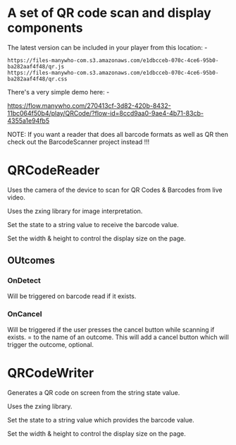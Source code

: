 # A set of QR code scan and display components

The latest version can be included in your player from this location: -

```
https://files-manywho-com.s3.amazonaws.com/e1dbcceb-070c-4ce6-95b0-ba282aaf4f48/qr.js
https://files-manywho-com.s3.amazonaws.com/e1dbcceb-070c-4ce6-95b0-ba282aaf4f48/qr.css
```

There's a very simple demo here: -

https://flow.manywho.com/270413cf-3d82-420b-8432-11bc064f50b4/play/QRCode/?flow-id=8ccd9aa0-9ae4-4b71-83cb-4355a1e94fb5

NOTE: If you want a reader that does all barcode formats as well as QR then check out the BarcodeScanner project instead !!!

# QRCodeReader

Uses the camera of the device to scan for QR Codes & Barcodes from live video.

Uses the zxing library for image interpretation.

Set the state to a string value to receive the barcode value.

Set the width & height to control the display size on the page.

## OUtcomes

### OnDetect 
Will be triggered on barcode read if it exists.

### OnCancel
Will be triggered if the user presses the cancel button while scanning if exists.
 = to the name of an outcome.  This will add a cancel button which will trigger the outcome, optional.


# QRCodeWriter

Generates a QR code on screen from the string state value.

Uses the zxing library.

Set the state to a string value which provides the barcode value.

Set the width & height to control the display size on the page.


